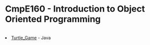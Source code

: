 <h1> CmpE160 - Introduction to Object Oriented Programming </h1>
<br>
<li><a href = "https://github.com/ozmenbrn/university_projects/tree/master/cmpe160_Java_ObjectOriented/TurtleGame"> Turtle_Game</a> - Java </li>

